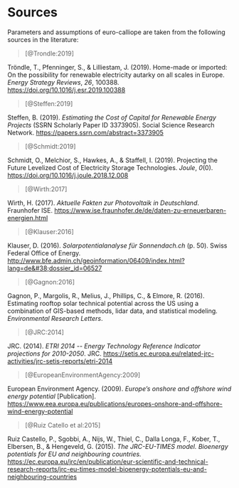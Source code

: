 # Sources

Parameters and assumptions of euro-calliope are taken from the following sources in the literature:

> [@Trondle:2019]

Tröndle, T., Pfenninger, S., &#38; Lilliestam, J. (2019). Home-made or imported: On the possibility for renewable electricity autarky on all scales in Europe. <i>Energy Strategy Reviews</i>, <i>26</i>, 100388. https://doi.org/10.1016/j.esr.2019.100388

> [@Steffen:2019]

Steffen, B. (2019). <i>Estimating the Cost of Capital for Renewable Energy Projects</i> (SSRN Scholarly Paper ID 3373905). Social Science Research Network. https://papers.ssrn.com/abstract=3373905

> [@Schmidt:2019]

Schmidt, O., Melchior, S., Hawkes, A., &#38; Staffell, I. (2019). Projecting the Future Levelized Cost of Electricity Storage Technologies. <i>Joule</i>, <i>0</i>(0). https://doi.org/10.1016/j.joule.2018.12.008

> [@Wirth:2017]

Wirth, H. (2017). <i>Aktuelle Fakten zur Photovoltaik in Deutschland</i>. Fraunhofer ISE. https://www.ise.fraunhofer.de/de/daten-zu-erneuerbaren-energien.html

> [@Klauser:2016]

Klauser, D. (2016). <i>Solarpotentialanalyse für Sonnendach.ch</i> (p. 50). Swiss Federal Office of Energy. http://www.bfe.admin.ch/geoinformation/06409/index.html?lang=de&#38;dossier_id=06527

> [@Gagnon:2016]

Gagnon, P., Margolis, R., Melius, J., Phillips, C., &#38; Elmore, R. (2016). Estimating rooftop solar technical potential across the US using a combination of GIS-based methods, lidar data, and statistical modeling. <i>Environmental Research Letters</i>.

> [@JRC:2014]

JRC. (2014). <i>ETRI 2014 -- Energy Technology Reference Indicator projections for 2010-2050</i>. JRC. https://setis.ec.europa.eu/related-jrc-activities/jrc-setis-reports/etri-2014

> [@EuropeanEnvironmentAgency:2009]

European Environment Agency. (2009). <i>Europe’s onshore and offshore wind energy potential</i> [Publication]. https://www.eea.europa.eu/publications/europes-onshore-and-offshore-wind-energy-potential

> [@Ruiz Catello et al:2015]

Ruiz Castello, P., Sgobbi, A., Nijs, W., Thiel, C., Dalla Longa, F., Kober, T., Elbersen, B., &#38; Hengeveld, G. (2015). <i>The JRC-EU-TIMES model. Bioenergy potentials for EU and neighbouring countries.</i> https://ec.europa.eu/jrc/en/publication/eur-scientific-and-technical-research-reports/jrc-eu-times-model-bioenergy-potentials-eu-and-neighbouring-countries
